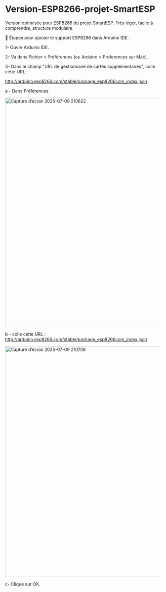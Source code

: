 # Version-ESP8266-projet-SmartESP
Version optimisée pour ESP8266 du projet SmartESP. Très léger, facile à comprendre, structure modulaire.



📌 Étapes pour ajouter le support ESP8266 dans Arduino IDE :


1- Ouvre Arduino IDE.

2- Va dans Fichier > Préférences (ou Arduino > Preferences sur Mac).

3- Dans le champ "URL de gestionnaire de cartes supplémentaires", colle cette URL :

http://arduino.esp8266.com/stable/package_esp8266com_index.json

  a - Dans Préférences
      
<img width="741" alt="Capture d’écran 2025-07-09 210622" src="https://github.com/user-attachments/assets/44dc79c7-25e2-4c02-a6f2-d609088ace32" />

   b -  colle cette URL   : http://arduino.esp8266.com/stable/package_esp8266com_index.json

<img width="746" alt="Capture d’écran 2025-07-09 210708" src="https://github.com/user-attachments/assets/1754488a-572b-4a18-a007-3d258776b159" />

   c-   Clique sur OK.



